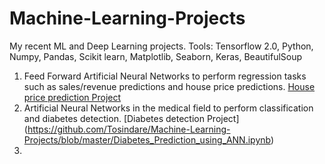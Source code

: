 # Machine-Learning-Projects
My recent ML and Deep Learning projects. Tools: Tensorflow 2.0, Python, Numpy, Pandas, Scikit learn, Matplotlib, Seaborn, Keras, BeautifulSoup

1. Feed Forward Artificial Neural Networks to perform regression 
   tasks such as sales/revenue predictions and house price predictions. [House price prediction Project](https://github.com/Tosindare/Machine-Learning-Projects/blob/master/House_Price_Prediction_in_Washington_DC.ipynb)
2. Artificial Neural Networks in the medical field to perform classification and diabetes detection. [Diabetes detection Project] (https://github.com/Tosindare/Machine-Learning-Projects/blob/master/Diabetes_Prediction_using_ANN.ipynb)
3. 
